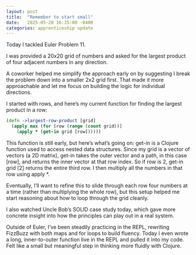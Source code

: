 ```yaml
---
layout: post
title:  "Remember to start small"
date:   2025-05-20 16:35:00 -0400
categories: apprenticeship update
---
```

Today I tackled Euler Problem 11.

I was provided a 20x20 grid of numbers and asked
for the largest product of four adjacent numbers
in any direction.

A coworker helped me simplify the approach early
on by suggesting I break the problem down into a
smaller 2x2 grid first. That made it more
approachable and let me focus on building the
logic for individual directions.

I started with rows, and here’s my current
function for finding the largest product in
a row:
```clojure
(defn ->largest-row-product [grid]
  (apply max (for [row (range (count grid))]
    (apply * (get-in grid [row])))))

```
This function is still early, but here’s what’s
going on:
get-in is a Clojure function used to access nested
data structures. Since my grid is a vector of
vectors (a 2D matrix), get-in takes the outer
vector and a path, in this case [row], and returns
the inner vector at that row index. So if row is 2,
get-in grid [2] returns the entire third row. I
then multiply all the numbers in that row using
apply *.

Eventually, I’ll want to refine this to slide
through each row four numbers at a time
(rather than multiplying the whole row), but
this setup helped me start reasoning about
how to loop through the grid cleanly.

I also watched Uncle Bob’s SOLID case study today,
which gave more concrete insight into how the
principles can play out in a real system.

Outside of Euler, I’ve been steadily practicing
in the REPL, rewriting FizzBuzz with both maps
and for loops to build fluency. Today I even
wrote a long, inner-to-outer function live in
the REPL and pulled it into my code. Felt
like a small but meaningful step in thinking
more fluidly with Clojure.